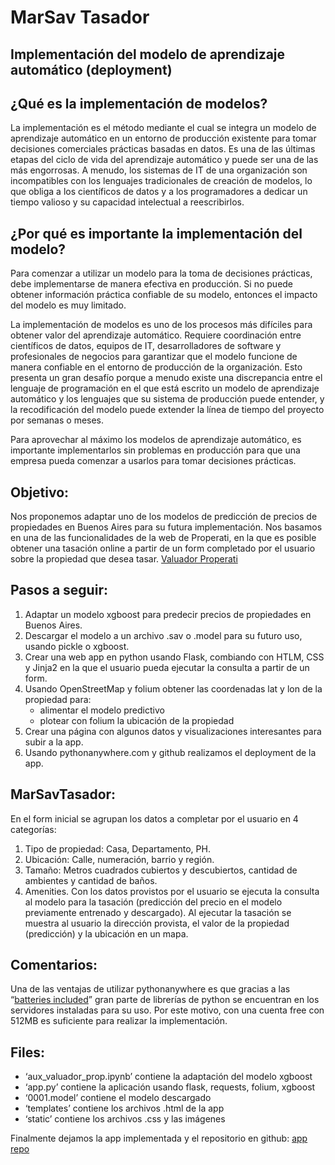 # MarSav Tasador
## **Implementación del modelo de aprendizaje automático (deployment)**
## **¿Qué es la implementación de modelos?**

La implementación es el método mediante el cual se integra un modelo de aprendizaje automático en un entorno de producción existente para tomar decisiones comerciales prácticas basadas en datos. Es una de las últimas etapas del ciclo de vida del aprendizaje automático y puede ser una de las más engorrosas. A menudo, los sistemas de IT de una organización son incompatibles con los lenguajes tradicionales de creación de modelos, lo que obliga a los científicos de datos y a los programadores a dedicar un tiempo valioso y su capacidad intelectual a reescribirlos.

## **¿Por qué es importante la implementación del modelo?**

Para comenzar a utilizar un modelo para la toma de decisiones prácticas, debe implementarse de manera efectiva en producción. Si no puede obtener información práctica confiable de su modelo, entonces el impacto del modelo es muy limitado.

La implementación de modelos es uno de los procesos más difíciles para obtener valor del aprendizaje automático. Requiere coordinación entre científicos de datos, equipos de IT, desarrolladores de software y profesionales de negocios para garantizar que el modelo funcione de manera confiable en el entorno de producción de la organización. Esto presenta un gran desafío porque a menudo existe una discrepancia entre el lenguaje de programación en el que está escrito un modelo de aprendizaje automático y los lenguajes que su sistema de producción puede entender, y la recodificación del modelo puede extender la línea de tiempo del proyecto por semanas o meses.

Para aprovechar al máximo los modelos de aprendizaje automático, es importante implementarlos sin problemas en producción para que una empresa pueda comenzar a usarlos para tomar decisiones prácticas.


## **Objetivo:**

Nos proponemos adaptar uno de los modelos de predicción de precios de propiedades en Buenos Aires para su futura implementación. Nos basamos en una de las funcionalidades de la web de Properati, en la que es posible obtener una tasación online a partir de un form completado por el usuario sobre la propiedad que desea tasar. 
[Valuador Properati](https://www.properati.com.ar/tools/valuador-propiedades)

## **Pasos a seguir:**
1. Adaptar un modelo xgboost para predecir precios de propiedades en Buenos Aires.
2. Descargar el modelo a un archivo .sav o .model para su futuro uso, usando pickle o xgboost.
3. Crear una web app en python usando Flask, combiando con HTLM, CSS y Jinja2 en la que el usuario pueda ejecutar la consulta a partir de un form.
4. Usando OpenStreetMap y folium obtener las coordenadas lat y lon de la propiedad para: 
   - alimentar el modelo predictivo
   - plotear con folium la ubicación de la propiedad
5. Crear una página con algunos datos y visualizaciones interesantes para subir a la app.
6. Usando pythonanywhere.com y github realizamos el deployment de la app.

## **MarSavTasador:**

En el form inicial se agrupan los datos a completar por el usuario en 4 categorías:
1. Tipo de propiedad: Casa, Departamento, PH.
2. Ubicación: Calle, numeración, barrio y región.
3. Tamaño: Metros cuadrados cubiertos y descubiertos, cantidad de ambientes y cantidad de baños.
4. Amenities.
Con los datos provistos por el usuario se ejecuta la consulta al modelo para la tasación (predicción del precio en el modelo previamente entrenado y descargado). Al ejecutar la tasación se muestra al usuario la dirección provista, el valor de la propiedad (predicción) y la ubicación en un mapa.

## **Comentarios:**

Una de las ventajas de utilizar pythonanywhere es que gracias a las “[batteries included](https://www.pythonanywhere.com/batteries_included/)” gran parte de librerías de python se encuentran en los servidores instaladas para su uso. Por este motivo, con una cuenta free con 512MB es suficiente para realizar la implementación.

## **Files:**
- ‘aux_valuador_prop.ipynb’ contiene la adaptación del modelo xgboost
- ‘app.py’ contiene la aplicación usando flask, requests, folium, xgboost
- ‘0001.model’ contiene el modelo descargado 
- ‘templates’ contiene los archivos .html de la app
- ‘static’ contiene los archivos .css y las imágenes

Finalmente dejamos la app implementada y el repositorio en github: 
[app](https://marsavtasador.pythonanywhere.com/)
[repo](https://github.com/msavransky/ms_map_app)
